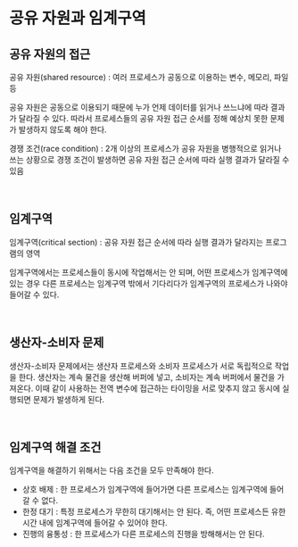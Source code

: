 # 공유 자원과 임계구역

## 공유 자원의 접근

공유 자원(shared resource) :  여러 프로세스가 공동으로 이용하는 변수, 메모리, 파일 등

공유 자원은 공동으로 이용되기 때문에 누가 언제 데이터를 읽거나 쓰느냐에 따라 결과가 달라질 수 있다. 따라서 프로세스들의 공유 자원 접근 순서를 정해 예상치 못한 문제가 발생하지 않도록 해야 한다.

경쟁 조건(race condition) : 2개 이상의 프로세스가 공유 자원을 병행적으로 읽거나 쓰는 상황으로 경쟁 조건이 발생하면 공유 자원 접근 순서에 따라 실행 결과가 달라질 수 있음

<br>



## 임계구역

임계구역(critical section) : 공유 자원 접근 순서에 따라 실행 결과가 달라지는 프로그램의 영역

임계구역에서는 프로세스들이 동시에 작업해서는 안 되며, 어떤 프로세스가 임계구역에 있는 경우 다른 프로세스는 임계구역 밖에서 기다리다가 임계구역의 프로세스가 나와야 들어갈 수 있다.

<br>



## 생산자-소비자 문제

생산자-소비자 문제에서는 생산자 프로세스와 소비자 프로세스가 서로 독립적으로 작업을 한다. 생산자는 계속 물건을 생산해 버퍼에 넣고, 소비자는 계속 버퍼에서 물건을 가져온다. 이때 같이 사용하는 전역 변수에 접근하는 타이밍을 서로 맞추지 않고 동시에 실행되면 문제가 발생하게 된다.

<br>



## 임계구역 해결 조건

임계구역을 해결하기 위해서는 다음 조건을 모두 만족해야 한다.

- 상호 배제 : 한 프로세스가 임계구역에 들어가면 다른 프로세스는 임계구역에 들어갈 수 없다.
- 한정 대기 : 특정 프로세스가 무한히 대기해서는 안 된다. 즉, 어떤 프로세스든 유한 시간 내에 임계구역에 들어갈 수 있어야 한다.
- 진행의 융통성 : 한 프로세스가 다른 프로세스의 진행을 방해해서는 안 된다.